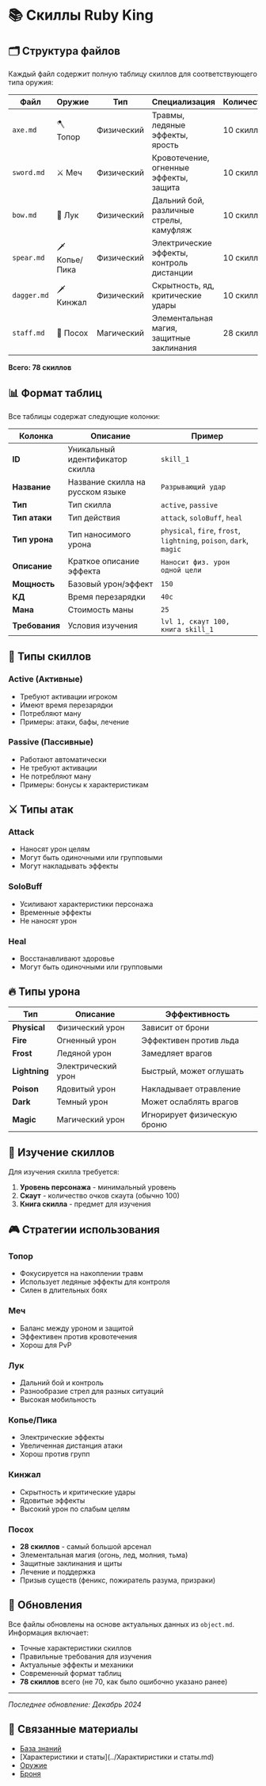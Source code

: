 # 📚 Скиллы Ruby King

## 🗂️ Структура файлов

Каждый файл содержит полную таблицу скиллов для соответствующего типа оружия:

| Файл | Оружие | Тип | Специализация | Количество |
|------|--------|-----|---------------|------------|
| `axe.md` | 🪓 Топор | Физический | Травмы, ледяные эффекты, ярость | 10 скиллов |
| `sword.md` | ⚔️ Меч | Физический | Кровотечение, огненные эффекты, защита | 10 скиллов |
| `bow.md` | 🏹 Лук | Физический | Дальний бой, различные стрелы, камуфляж | 10 скиллов |
| `spear.md` | 🗡️ Копье/Пика | Физический | Электрические эффекты, контроль дистанции | 10 скиллов |
| `dagger.md` | 🗡️ Кинжал | Физический | Скрытность, яд, критические удары | 10 скиллов |
| `staff.md` | 🏹 Посох | Магический | Элементальная магия, защитные заклинания | 28 скиллов |

**Всего: 78 скиллов**

## 📊 Формат таблиц

Все таблицы содержат следующие колонки:

| Колонка | Описание | Пример |
|---------|----------|--------|
| **ID** | Уникальный идентификатор скилла | `skill_1` |
| **Название** | Название скилла на русском языке | `Разрывающий удар` |
| **Тип** | Тип скилла | `active`, `passive` |
| **Тип атаки** | Тип действия | `attack`, `soloBuff`, `heal` |
| **Тип урона** | Тип наносимого урона | `physical`, `fire`, `frost`, `lightning`, `poison`, `dark`, `magic` |
| **Описание** | Краткое описание эффекта | `Наносит физ. урон одной цели` |
| **Мощность** | Базовый урон/эффект | `150` |
| **КД** | Время перезарядки | `40с` |
| **Мана** | Стоимость маны | `25` |
| **Требования** | Условия изучения | `lvl 1, скаут 100, книга skill_1` |

## 🎯 Типы скиллов

### Active (Активные)
- Требуют активации игроком
- Имеют время перезарядки
- Потребляют ману
- Примеры: атаки, бафы, лечение

### Passive (Пассивные)
- Работают автоматически
- Не требуют активации
- Не потребляют ману
- Примеры: бонусы к характеристикам

## ⚔️ Типы атак

### Attack
- Наносят урон целям
- Могут быть одиночными или групповыми
- Могут накладывать эффекты

### SoloBuff
- Усиливают характеристики персонажа
- Временные эффекты
- Не наносят урон

### Heal
- Восстанавливают здоровье
- Могут быть одиночными или групповыми

## 🔥 Типы урона

| Тип | Описание | Эффективность |
|-----|----------|---------------|
| **Physical** | Физический урон | Зависит от брони |
| **Fire** | Огненный урон | Эффективен против льда |
| **Frost** | Ледяной урон | Замедляет врагов |
| **Lightning** | Электрический урон | Быстрый, может оглушать |
| **Poison** | Ядовитый урон | Накладывает отравление |
| **Dark** | Темный урон | Может ослаблять врагов |
| **Magic** | Магический урон | Игнорирует физическую броню |

## 📖 Изучение скиллов

Для изучения скилла требуется:
1. **Уровень персонажа** - минимальный уровень
2. **Скаут** - количество очков скаута (обычно 100)
3. **Книга скилла** - предмет для изучения

## 🎮 Стратегии использования

### Топор
- Фокусируется на накоплении травм
- Использует ледяные эффекты для контроля
- Силен в длительных боях

### Меч
- Баланс между уроном и защитой
- Эффективен против кровотечения
- Хорош для PvP

### Лук
- Дальний бой и контроль
- Разнообразие стрел для разных ситуаций
- Высокая мобильность

### Копье/Пика
- Электрические эффекты
- Увеличенная дистанция атаки
- Хорош против групп

### Кинжал
- Скрытность и критические удары
- Ядовитые эффекты
- Высокий урон по слабым целям

### Посох
- **28 скиллов** - самый большой арсенал
- Элементальная магия (огонь, лед, молния, тьма)
- Защитные заклинания и щиты
- Лечение и поддержка
- Призыв существ (феникс, пожиратель разума, призраки)

## 🔄 Обновления

Все файлы обновлены на основе актуальных данных из `object.md`. Информация включает:
- Точные характеристики скиллов
- Правильные требования для изучения
- Актуальные эффекты и механики
- Современный формат таблиц
- **78 скиллов** всего (не 70, как было ошибочно указано ранее)

---

*Последнее обновление: Декабрь 2024*

## 🔗 Связанные материалы

- [База знаний](../База.md)
- [Характеристики и статы](../Характиристики и статы.md)
- [Оружие](../Оружие.md)
- [Броня](../Броня.md) 